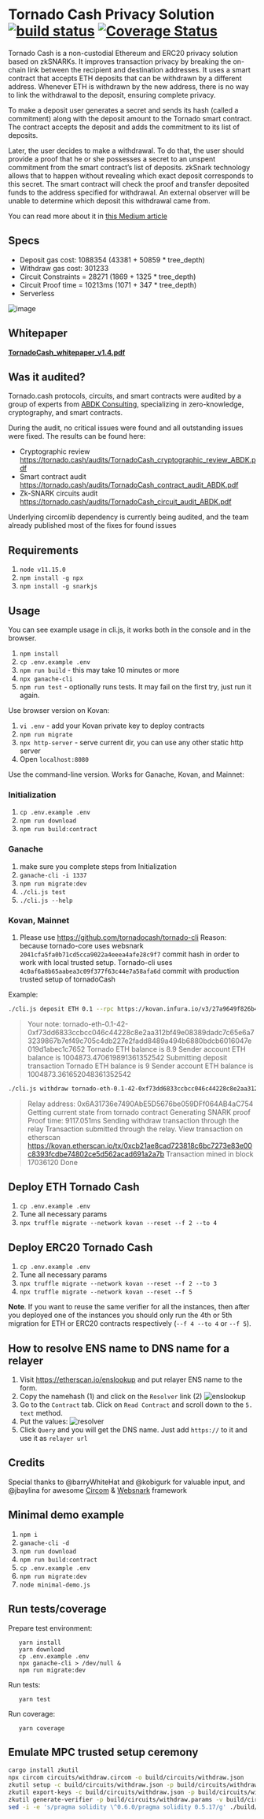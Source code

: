 # Tornado Cash Privacy Solution [![build status](https://github.com/tornadocash/tornado-core/actions/workflows/build.yml/badge.svg)](https://github.com/tornadocash/tornado-core/actions/workflows/build.yml) [![Coverage Status](https://coveralls.io/repos/github/tornadocash/tornado-core/badge.svg?branch=master)](https://coveralls.io/github/tornadocash/tornado-core?branch=master)

Tornado Cash is a non-custodial Ethereum and ERC20 privacy solution based on zkSNARKs. It improves transaction privacy by breaking the on-chain link between the recipient and destination addresses. It uses a smart contract that accepts ETH deposits that can be withdrawn by a different address. Whenever ETH is withdrawn by the new address, there is no way to link the withdrawal to the deposit, ensuring complete privacy.

To make a deposit user generates a secret and sends its hash (called a commitment) along with the deposit amount to the Tornado smart contract. The contract accepts the deposit and adds the commitment to its list of deposits.

Later, the user decides to make a withdrawal. To do that, the user should provide a proof that he or she possesses a secret to an unspent commitment from the smart contract’s list of deposits. zkSnark technology allows that to happen without revealing which exact deposit corresponds to this secret. The smart contract will check the proof and transfer deposited funds to the address specified for withdrawal. An external observer will be unable to determine which deposit this withdrawal came from.

You can read more about it in [this Medium article](https://medium.com/@tornado.cash/introducing-private-transactions-on-ethereum-now-42ee915babe0)

## Specs

- Deposit gas cost: 1088354 (43381 + 50859 \* tree_depth)
- Withdraw gas cost: 301233
- Circuit Constraints = 28271 (1869 + 1325 \* tree_depth)
- Circuit Proof time = 10213ms (1071 + 347 \* tree_depth)
- Serverless

![image](docs/diagram.png)

## Whitepaper

**[TornadoCash_whitepaper_v1.4.pdf](https://tornado.cash/audits/TornadoCash_whitepaper_v1.4.pdf)**

## Was it audited?

Tornado.cash protocols, circuits, and smart contracts were audited by a group of experts from [ABDK Consulting](https://www.abdk.consulting), specializing in zero-knowledge, cryptography, and smart contracts.

During the audit, no critical issues were found and all outstanding issues were fixed. The results can be found here:

- Cryptographic review https://tornado.cash/audits/TornadoCash_cryptographic_review_ABDK.pdf
- Smart contract audit https://tornado.cash/audits/TornadoCash_contract_audit_ABDK.pdf
- Zk-SNARK circuits audit https://tornado.cash/audits/TornadoCash_circuit_audit_ABDK.pdf

Underlying circomlib dependency is currently being audited, and the team already published most of the fixes for found issues

## Requirements

1. `node v11.15.0`
2. `npm install -g npx`
3. `npm install -g snarkjs`

## Usage

You can see example usage in cli.js, it works both in the console and in the browser.

1. `npm install`
1. `cp .env.example .env`
1. `npm run build` - this may take 10 minutes or more
1. `npx ganache-cli`
1. `npm run test` - optionally runs tests. It may fail on the first try, just run it again.

Use browser version on Kovan:

1. `vi .env` - add your Kovan private key to deploy contracts
1. `npm run migrate`
1. `npx http-server` - serve current dir, you can use any other static http server
1. Open `localhost:8080`

Use the command-line version. Works for Ganache, Kovan, and Mainnet:

### Initialization

1. `cp .env.example .env`
1. `npm run download`
1. `npm run build:contract`

### Ganache

1. make sure you complete steps from Initialization
1. `ganache-cli -i 1337`
1. `npm run migrate:dev`
1. `./cli.js test`
1. `./cli.js --help`

### Kovan, Mainnet

1. Please use https://github.com/tornadocash/tornado-cli
   Reason: because tornado-core uses websnark `2041cfa5fa0b71cd5cca9022a4eeea4afe28c9f7` commit hash in order to work with local trusted setup. Tornado-cli uses `4c0af6a8b65aabea3c09f377f63c44e7a58afa6d` commit with production trusted setup of tornadoCash

Example:

```bash
./cli.js deposit ETH 0.1 --rpc https://kovan.infura.io/v3/27a9649f826b4e31a83e07ae09a87448
```

> Your note: tornado-eth-0.1-42-0xf73dd6833ccbcc046c44228c8e2aa312bf49e08389dadc7c65e6a73239867b7ef49c705c4db227e2fadd8489a494b6880bdcb6016047e019d1abec1c7652
> Tornado ETH balance is 8.9
> Sender account ETH balance is 1004873.470619891361352542
> Submitting deposit transaction
> Tornado ETH balance is 9
> Sender account ETH balance is 1004873.361652048361352542

```bash
./cli.js withdraw tornado-eth-0.1-42-0xf73dd6833ccbcc046c44228c8e2aa312bf49e08389dadc7c65e6a73239867b7ef49c705c4db227e2fadd8489a494b6880bdcb6016047e019d1abec1c7652 0x8589427373D6D84E98730D7795D8f6f8731FDA16 --rpc https://kovan.infura.io/v3/27a9649f826b4e31a83e07ae09a87448 --relayer https://kovan-frelay.duckdns.org
```

> Relay address: 0x6A31736e7490AbE5D5676be059DFf064AB4aC754
> Getting current state from tornado contract
> Generating SNARK proof
> Proof time: 9117.051ms
> Sending withdraw transaction through the relay
> Transaction submitted through the relay. View transaction on etherscan https://kovan.etherscan.io/tx/0xcb21ae8cad723818c6bc7273e83e00c8393fcdbe74802ce5d562acad691a2a7b
> Transaction mined in block 17036120
> Done

## Deploy ETH Tornado Cash

1. `cp .env.example .env`
1. Tune all necessary params
1. `npx truffle migrate --network kovan --reset --f 2 --to 4`

## Deploy ERC20 Tornado Cash

1. `cp .env.example .env`
1. Tune all necessary params
1. `npx truffle migrate --network kovan --reset --f 2 --to 3`
1. `npx truffle migrate --network kovan --reset --f 5`

**Note**. If you want to reuse the same verifier for all the instances, then after you deployed one of the instances you should only run the 4th or 5th migration for ETH or ERC20 contracts respectively (`--f 4 --to 4` or `--f 5`).

## How to resolve ENS name to DNS name for a relayer

1. Visit https://etherscan.io/enslookup and put relayer ENS name to the form.
2. Copy the namehash (1) and click on the `Resolver` link (2)
   ![enslookup](docs/enslookup.png)
3. Go to the `Contract` tab. Click on `Read Contract` and scroll down to the `5. text` method.
4. Put the values:
   ![resolver](docs/resolver.png)
5. Click `Query` and you will get the DNS name. Just add `https://` to it and use it as `relayer url`

## Credits

Special thanks to @barryWhiteHat and @kobigurk for valuable input,
and @jbaylina for awesome [Circom](https://github.com/iden3/circom) & [Websnark](https://github.com/iden3/websnark) framework

## Minimal demo example

1. `npm i`
1. `ganache-cli -d`
1. `npm run download`
1. `npm run build:contract`
1. `cp .env.example .env`
1. `npm run migrate:dev`
1. `node minimal-demo.js`

## Run tests/coverage

Prepare test environment:

```
   yarn install
   yarn download
   cp .env.example .env
   npx ganache-cli > /dev/null &
   npm run migrate:dev
```

Run tests:

```
   yarn test
```

Run coverage:

```
   yarn coverage
```

## Emulate MPC trusted setup ceremony

```bash
cargo install zkutil
npx circom circuits/withdraw.circom -o build/circuits/withdraw.json
zkutil setup -c build/circuits/withdraw.json -p build/circuits/withdraw.params
zkutil export-keys -c build/circuits/withdraw.json -p build/circuits/withdraw.params -r build/circuits/withdraw_proving_key.json -v build/circuits/withdraw_verification_key.json
zkutil generate-verifier -p build/circuits/withdraw.params -v build/circuits/Verifier.sol
sed -i -e 's/pragma solidity \^0.6.0/pragma solidity 0.5.17/g' ./build/circuits/Verifier.sol
```
